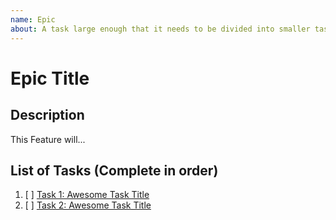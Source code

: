```yaml
---
name: Epic
about: A task large enough that it needs to be divided into smaller tasks. It will usually be labeled as `enhancement`.
---
```


<!-- Should be the same as the Issue Title. -->
# Epic Title

## Description

This Feature will...

## List of Tasks (Complete in order)

1. [ ] [Task 1: Awesome Task Title](https://github.com/iron-claw-972/Code-Structure-2023/issues/1)
2. [ ] [Task 2: Awesome Task Title](https://github.com/iron-claw-972/Code-Structure-2023/issues/2)

